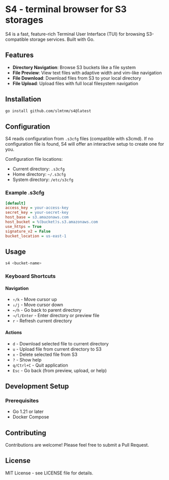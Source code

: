 # S4 - terminal browser for S3 storages

S4 is a fast, feature-rich Terminal User Interface (TUI) for browsing S3-compatible storage services. Built with Go.

## Features

- **Directory Navigation**: Browse S3 buckets like a file system
- **File Preview**: View text files with adaptive width and vim-like navigation
- **File Download**: Download files from S3 to your local directory
- **File Upload**: Upload files with full local filesystem navigation

## Installation

```bash
go install github.com/slmtnm/s4@latest
```

## Configuration

S4 reads configuration from `.s3cfg` files (compatible with s3cmd). If no configuration file is found, S4 will offer an interactive setup to create one for you.

Configuration file locations:
- Current directory: `.s3cfg`
- Home directory: `~/.s3cfg`
- System directory: `/etc/s3cfg`

### Example .s3cfg

```ini
[default]
access_key = your-access-key
secret_key = your-secret-key
host_base = s3.amazonaws.com
host_bucket = %(bucket)s.s3.amazonaws.com
use_https = True
signature_v2 = False
bucket_location = us-east-1
```

## Usage

```bash
s4 <bucket-name>
```

### Keyboard Shortcuts

#### Navigation
- `↑/k` - Move cursor up
- `↓/j` - Move cursor down
- `←/h` - Go back to parent directory
- `→/l/Enter` - Enter directory or preview file
- `r` - Refresh current directory

#### Actions
- `d` - Download selected file to current directory
- `u` - Upload file from current directory to S3
- `x` - Delete selected file from S3
- `?` - Show help
- `q/Ctrl+C` - Quit application
- `Esc` - Go back (from preview, upload, or help)

## Development Setup

### Prerequisites

- Go 1.21 or later
- Docker Compose

## Contributing

Contributions are welcome! Please feel free to submit a Pull Request.

## License

MIT License - see LICENSE file for details.
